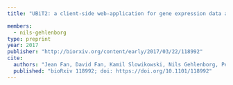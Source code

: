 ```yaml
---
title: "UBiT2: a client-side web-application for gene expression data analysis"

members:
  - nils-gehlenborg
type: preprint
year: 2017
publisher: "http://biorxiv.org/content/early/2017/03/22/118992"
cite:
  authors: "Jean Fan, David Fan, Kamil Slowikowski, Nils Gehlenborg, Peter Kharchenko"
  published: "bioRxiv 118992; doi: https://doi.org/10.1101/118992"
---
```

